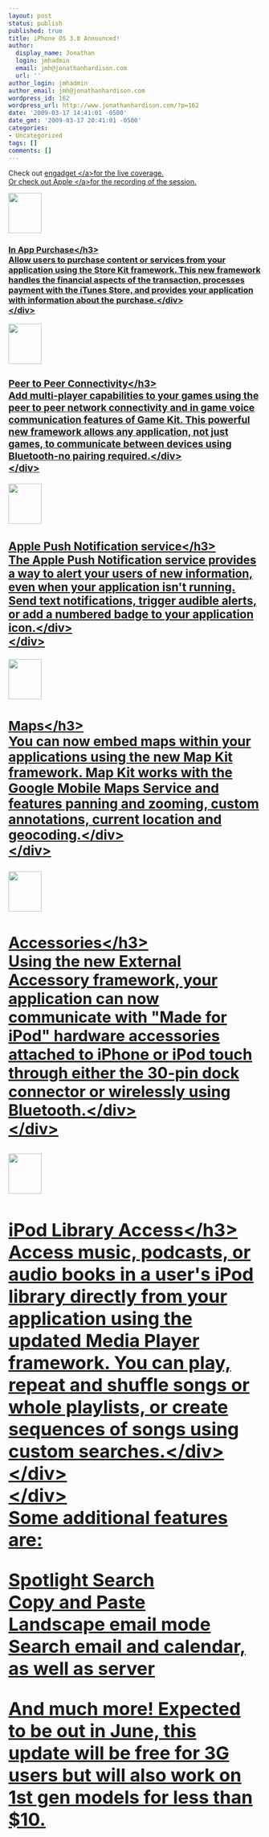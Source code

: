 ```yaml
---
layout: post
status: publish
published: true
title: iPhone OS 3.0 Announced!
author:
  display_name: Jonathan
  login: jmhadmin
  email: jmh@jonathanhardison.com
  url: ''
author_login: jmhadmin
author_email: jmh@jonathanhardison.com
wordpress_id: 162
wordpress_url: http://www.jonathanhardison.com/?p=162
date: '2009-03-17 14:41:01 -0500'
date_gmt: '2009-03-17 20:41:01 -0500'
categories:
- Uncategorized
tags: []
comments: []
---
```

<p>Check out <a href="http:&#47;&#47;www.engadget.com&#47;2009&#47;03&#47;17&#47;live-from-apples-iphone-os-3-0-preview-event&#47;" target="_blank">engadget <&#47;a>for the live coverage.<br />
Or check out <a href="http:&#47;&#47;www.apple.com&#47;iphone&#47;preview-iphone-os&#47;" target="_blank">Apple <&#47;a>for the recording of the session.</p>
<div class="grid2col clear">
<div class="column first">
<div class="image image80"><img class="left" src="http:&#47;&#47;devimages.apple.com&#47;iphone&#47;program&#47;images&#47;sdk_icon1.png" alt="" width="66" height="80" &#47;></p>
<h3>In App Purchase<&#47;h3><br />
Allow users to purchase content or services from your application using the Store Kit framework. This new framework handles the financial aspects of the transaction, processes payment with the iTunes Store, and provides your application with information about the purchase.<&#47;div><br />
<!--&#47;image--><&#47;div><br />
<!--&#47;first--></p>
<div class="column last">
<div class="image image80"><img class="left" src="http:&#47;&#47;devimages.apple.com&#47;iphone&#47;program&#47;images&#47;sdk_icon2.png" alt="" width="66" height="80" &#47;></p>
<h3>Peer to Peer Connectivity<&#47;h3><br />
Add multi-player capabilities to your games using the peer to peer network connectivity and in game voice communication features of Game Kit. This powerful new framework allows any application, not just games, to communicate between devices using Bluetooth-no pairing required.<&#47;div><br />
<!--&#47;image--><&#47;div><br />
<!--&#47;last--></p>
<div class="column first clear">
<div class="image image80 nudge"><img class="left" src="http:&#47;&#47;devimages.apple.com&#47;iphone&#47;program&#47;images&#47;sdk_icon3.png" alt="" width="66" height="80" &#47;></p>
<h3>Apple Push Notification service<&#47;h3><br />
The Apple Push Notification service provides a way to alert your users of new information, even when your application isn't running. Send text notifications, trigger audible alerts, or add a numbered badge to your application icon.<&#47;div><br />
<!--&#47;image--><&#47;div><br />
<!--&#47;first--></p>
<div class="column last">
<div class="image image80"><img class="left" src="http:&#47;&#47;devimages.apple.com&#47;iphone&#47;program&#47;images&#47;sdk_icon4.png" alt="" width="66" height="80" &#47;></p>
<h3>Maps<&#47;h3><br />
You can now embed maps within your applications using the new Map Kit framework. Map Kit works with the Google Mobile Maps Service and features panning and zooming, custom annotations, current location and geocoding.<&#47;div><br />
<!--&#47;image--><&#47;div><br />
<!--&#47;last--></p>
<div class="column first clear">
<div class="image image80"><img class="left" src="http:&#47;&#47;devimages.apple.com&#47;iphone&#47;program&#47;images&#47;sdk_icon5.png" alt="" width="66" height="80" &#47;></p>
<h3>Accessories<&#47;h3><br />
Using the new External Accessory framework, your application can now communicate with "Made for iPod" hardware accessories attached to iPhone or iPod touch through either the 30-pin dock connector or wirelessly using Bluetooth.<&#47;div><br />
<!--&#47;image--><&#47;div><br />
<!--&#47;first--></p>
<div class="column last">
<div class="image image80"><img class="left" src="http:&#47;&#47;devimages.apple.com&#47;iphone&#47;program&#47;images&#47;sdk_icon6.png" alt="" width="66" height="80" &#47;></p>
<h3>iPod Library Access<&#47;h3><br />
Access music, podcasts, or audio books in a user's iPod library directly from your application using the updated Media Player framework. You can play, repeat and shuffle songs or whole playlists, or create sequences of songs using custom searches.<&#47;div><br />
<&#47;div><br />
<&#47;div><br />
Some additional features are:</p>
<p>Spotlight Search<br />
Copy and Paste<br />
Landscape email mode<br />
Search email and calendar, as well as server</p>
<p>And much more! Expected to be out in June, this update will be free for 3G users but will also work on 1st gen models for less than $10.</p>
